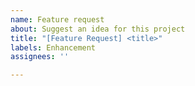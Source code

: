 ```yaml
---
name: Feature request
about: Suggest an idea for this project
title: "[Feature Request] <title>"
labels: Enhancement
assignees: ''

---
```



